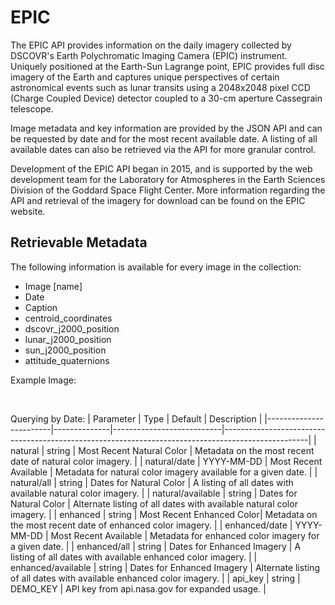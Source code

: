 # EPIC
The EPIC API provides information on the daily imagery collected by DSCOVR's Earth Polychromatic Imaging Camera (EPIC) instrument. Uniquely positioned at the Earth-Sun Lagrange point, EPIC provides full disc imagery of the Earth and captures unique perspectives of certain astronomical events such as lunar transits using a 2048x2048 pixel CCD (Charge Coupled Device) detector coupled to a 30-cm aperture Cassegrain telescope.

Image metadata and key information are provided by the JSON API and can be requested by date and for the most recent available date. A listing of all available dates can also be retrieved via the API for more granular control.

Development of the EPIC API began in 2015, and is supported by the web development team for the Laboratory for Atmospheres in the Earth Sciences Division of the Goddard Space Flight Center. More information regarding the API and retrieval of the imagery for download can be found on the EPIC website.

## Retrievable Metadata
The following information is available for every image in the collection:

- Image [name]
- Date
- Caption
- centroid_coordinates
- dscovr_j2000_position
- lunar_j2000_position
- sun_j2000_position
- attitude_quaternions

Example Image: <br>

<br>

Querying by Date:
| Parameter              | Type         | Default                   | Description                                                                                       |
|------------------------|--------------|---------------------------|---------------------------------------------------------------------------------------------------|
| natural                | string       | Most Recent Natural Color | Metadata on the most recent date of natural color imagery.                                         |
| natural/date           | YYYY-MM-DD   | Most Recent Available      | Metadata for natural color imagery available for a given date.                                     |
| natural/all            | string       | Dates for Natural Color    | A listing of all dates with available natural color imagery.                                       |
| natural/available      | string       | Dates for Natural Color    | Alternate listing of all dates with available natural color imagery.                                |
| enhanced               | string       | Most Recent Enhanced Color| Metadata on the most recent date of enhanced color imagery.                                         |
| enhanced/date          | YYYY-MM-DD   | Most Recent Available      | Metadata for enhanced color imagery for a given date.                                               |
| enhanced/all           | string       | Dates for Enhanced Imagery  | A listing of all dates with available enhanced color imagery.                                       |
| enhanced/available     | string       | Dates for Enhanced Imagery  | Alternate listing of all dates with available enhanced color imagery.                                |
| api_key                | string       | DEMO_KEY                  | API key from api.nasa.gov for expanded usage.                                                      |
